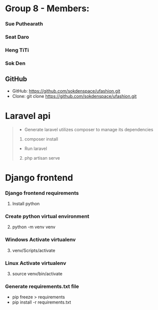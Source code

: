 # Group 8 - Members:
### Sue Puthearath
### Seat Daro
### Heng TiTi
### Sok Den

## GitHub
- GitHub: https://github.com/sokdenspace/ufashion.git
- Clone: git clone https://github.com/sokdenspace/ufashion.git

# Laravel api

> - Generate laravel utilizes composer to manage its dependencies
> 1. composer install
> - Run laravel
> 2. php artisan serve

# Django frontend

### Django frontend requirements
1. Install python

### Create python virtual environment
2. python -m venv venv

### Windows Activate virtualenv
3. venv/Scripts/activate

### Linux Activate virtualenv
3. source venv/bin/activate

### Generate requirements.txt file
- pip freeze > requirements
- pip install -r requirements.txt
